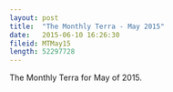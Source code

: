 ```yaml
---
layout: post
title:  "The Monthly Terra - May 2015"
date:   2015-06-10 16:26:30
fileid: MTMay15
length: 52297728 
---
```


The Monthly Terra for May of 2015.
